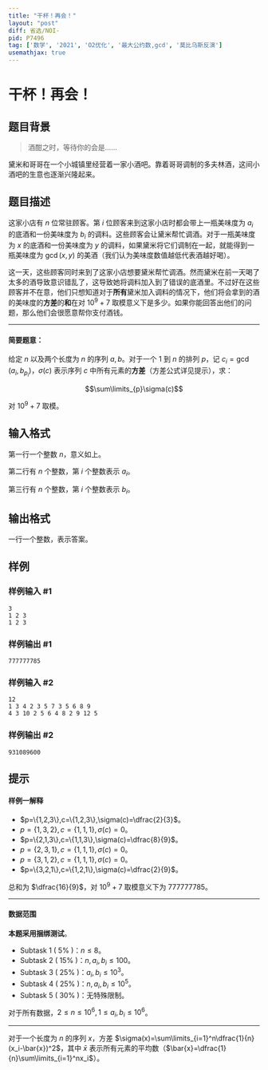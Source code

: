 ```yaml
---
title: "干杯！再会！"
layout: "post"
diff: 省选/NOI-
pid: P7496
tag: ['数学', '2021', 'O2优化', '最大公约数,gcd', '莫比乌斯反演']
usemathjax: true
---
```


# 干杯！再会！
## 题目背景

>酒酣之时，等待你的会是……

黛米和哥哥在一个小城镇里经营着一家小酒吧。靠着哥哥调制的多夫林酒，这间小酒吧的生意也逐渐兴隆起来。
## 题目描述

这家小店有 $n$ 位常驻顾客。第 $i$ 位顾客来到这家小店时都会带上一瓶美味度为 $a_i$ 的底酒和一份美味度为 $b_i$ 的调料。这些顾客会让黛米帮忙调酒。对于一瓶美味度为 $x$ 的底酒和一份美味度为 $y$ 的调料，如果黛米将它们调制在一起，就能得到一瓶美味度为 $\gcd(x,y)$ 的美酒（我们认为美味度数值越低代表酒越好喝）。

这一天，这些顾客同时来到了这家小店想要黛米帮忙调酒。然而黛米在前一天喝了太多的酒导致意识错乱了，这导致她将调料加入到了错误的底酒里。不过好在这些顾客并不在意，他们只想知道对于**所有**黛米加入调料的情况下，他们将会拿到的酒的美味度的**方差**的**和**在对 $10^9+7$ 取模意义下是多少。如果你能回答出他们的问题，那么他们会很愿意帮你支付酒钱。

------------
#### 简要题意：
给定 $n$ 以及两个长度为 $n$ 的序列 $a,b$。对于一个 $1$ 到 $n$ 的排列 $p$，记 $c_i=\gcd(a_i,b_{p_i})$，$\sigma(c)$ 表示序列 $c$ 中所有元素的**方差**（方差公式详见提示），求：

$$\sum\limits_{p}\sigma(c)$$

对 $10^9+7$ 取模。
## 输入格式

第一行一个整数 $n$，意义如上。

第二行有 $n$ 个整数，第 $i$ 个整数表示 $a_i$。

第三行有 $n$ 个整数，第 $i$ 个整数表示 $b_i$。
## 输出格式

一行一个整数，表示答案。
## 样例

### 样例输入 #1
```
3
1 2 3
1 2 3

```
### 样例输出 #1
```
777777785
```
### 样例输入 #2
```
12
1 3 4 2 3 5 7 3 5 6 8 9
4 3 10 2 5 6 4 8 2 9 12 5

```
### 样例输出 #2
```
931089600
```
## 提示

#### 样例一解释
+ $p=\{1,2,3\},c=\{1,2,3\},\sigma(c)=\dfrac{2}{3}$。
+ $p=\{1,3,2\},c=\{1,1,1\},\sigma(c)=0$。
+ $p=\{2,1,3\},c=\{1,1,3\},\sigma(c)=\dfrac{8}{9}$。
+ $p=\{2,3,1\},c=\{1,1,1\},\sigma(c)=0$。
+ $p=\{3,1,2\},c=\{1,1,1\},\sigma(c)=0$。
+ $p=\{3,2,1\},c=\{1,2,1\},\sigma(c)=\dfrac{2}{9}$。

总和为 $\dfrac{16}{9}$，对 $10^9+7$ 取模意义下为 $777777785$。

------------
#### 数据范围

**本题采用捆绑测试**。

+ Subtask 1 ( $5\%$ )：$n\leq8$。
+ Subtask 2 ( $15\%$ )：$n,a_i,b_i\leq100$。
+ Subtask 3 ( $25\%$ )：$a_i,b_i\leq10^3$。
+ Subtask 4 ( $25\%$ )：$n,a_i,b_i\leq 10^5$。
+ Subtask 5 ( $30\%$ )：无特殊限制。

对于所有数据，$2\leq n\leq 10^6,1\leq a_i,b_i\leq 10^6$。

------------
对于一个长度为 $n$ 的序列 $x$，方差 $\sigma(x)=\sum\limits_{i=1}^n\dfrac{1}{n}(x_i-\bar{x})^2$，其中 $\bar{x}$ 表示所有元素的平均数（$\bar{x}=\dfrac{1}{n}\sum\limits_{i=1}^nx_i$）。
